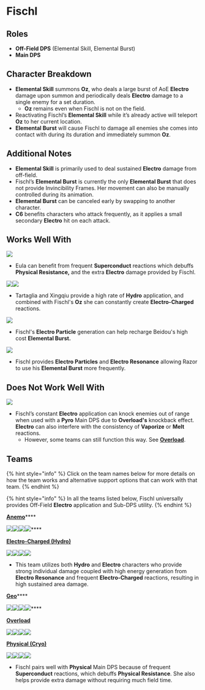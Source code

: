 # Fischl

## Roles

* **Off-Field DPS** (Elemental Skill, Elemental Burst)
* **Main DPS**

## Character Breakdown

* **Elemental Skill** summons **Oz**, who deals a large burst of AoE **Electro** damage upon summon and periodically deals **Electro** damage to a single enemy for a set duration.
  * **Oz** remains even when Fischl is not on the field.
* Reactivating Fischl’s **Elemental Skill** while it’s already active will teleport **Oz** to her current location.
* **Elemental Burst** will cause Fischl to damage all enemies she comes into contact with during its duration and immediately summon **Oz**.

## Additional Notes

* **Elemental Skill** is primarily used to deal sustained **Electro** damage from off-field.
* Fischl’s **Elemental Burst** is currently the only **Elemental Burst** that does not provide Invincibility Frames. Her movement can also be manually controlled during its animation.
* **Elemental Burst** can be canceled early by swapping to another character.
* **C6** benefits characters who attack frequently, as it applies a small secondary **Electro** hit on each attack.

## Works Well With

![](../../.gitbook/assets/UI\_AvatarIcon\_Eula.png)

* Eula can benefit from frequent **Superconduct** reactions which debuffs **Physical Resistance,** and the extra **Electro** damage provided by Fischl.

![](../../.gitbook/assets/UI\_AvatarIcon\_Tartaglia.png)![](../../.gitbook/assets/UI\_AvatarIcon\_Xingqiu.png)

* Tartaglia and Xingqiu provide a high rate of **Hydro** application, and combined with Fischl's **Oz** she can constantly create **Electro-Charged** reactions.

![](../../.gitbook/assets/UI\_AvatarIcon\_Beidou.png)

* Fischl's **Electro Particle** generation can help recharge Beidou's high cost **Elemental Burst.**

![](../../.gitbook/assets/UI\_AvatarIcon\_Razor.png)

* Fischl provides **Electro Particles** and **Electro Resonance** allowing Razor to use his **Elemental Burst** more frequently.

## Does Not Work Well With

![](../../.gitbook/assets/Element\_Pyro.webp)

* Fischl’s constant **Electro** application can knock enemies out of range when used with a **Pyro** Main DPS due to **Overload's** knockback effect. **Electro** can also interfere with the consistency of **Vaporize** or **Melt** reactions.
  * However, some teams can still function this way. See [**Overload**](../../teams/overload.md).

## Teams

{% hint style="info" %}
Click on the team names below for more details on how the team works and alternative support options that can work with that team.
{% endhint %}

{% hint style="info" %}
In all the teams listed below, Fischl universally provides Off-Field **Electro** application and Sub-DPS utility.
{% endhint %}

[**Anemo**](https://genshinteambuilds.gitbook.io/teams/teams/anemo)****

****![](../../.gitbook/assets/UI\_AvatarIcon\_Xiao.png)****![](../../.gitbook/assets/UI\_AvatarIcon\_Sucrose.png)****![](../../.gitbook/assets/UI\_AvatarIcon\_Fischl.png)****![](../../.gitbook/assets/UI\_AvatarIcon\_Zhongli.png)****

****[**Electro-Charged (Hydro)**](../../teams/electro-charged-hydro.md)****

![](../../.gitbook/assets/UI\_AvatarIcon\_Tartaglia.png)![](../../.gitbook/assets/UI\_AvatarIcon\_Beidou.png)![](../../.gitbook/assets/UI\_AvatarIcon\_Fischl.png)![](../../.gitbook/assets/UI\_AvatarIcon\_Xingqiu.png)

* This team utilizes both **Hydro** and **Electro** characters who provide strong individual damage coupled with high energy generation from **Electro Resonance** and frequent **Electro-Charged** reactions, resulting in high sustained area damage.

[**Geo**](https://genshinteambuilds.gitbook.io/teams/teams/geo)****

****![](../../.gitbook/assets/UI\_AvatarIcon\_Ningguang.png)****![](../../.gitbook/assets/UI\_AvatarIcon\_Zhongli.png)****![](../../.gitbook/assets/UI\_AvatarIcon\_Fischl.png)****![](../../.gitbook/assets/UI\_AvatarIcon\_Bennett.png)****

[**Overload**](../../teams/overload.md)

![](../../.gitbook/assets/UI\_AvatarIcon\_Yoimiya.png)![](../../.gitbook/assets/UI\_AvatarIcon\_Fischl.png)![](../../.gitbook/assets/UI\_AvatarIcon\_Venti.png)![](../../.gitbook/assets/UI\_AvatarIcon\_Bennett.png)

[**Physical (Cryo)**](../../teams/physical-cryo.md)

![](../../.gitbook/assets/UI\_AvatarIcon\_Eula.png)![](../../.gitbook/assets/UI\_AvatarIcon\_Fischl.png)![](../../.gitbook/assets/UI\_AvatarIcon\_Zhongli.png)![](../../.gitbook/assets/UI\_AvatarIcon\_Diona.png)

* Fischl pairs well with **Physical** Main DPS because of frequent **Superconduct** reactions, which debuffs **Physical Resistance**. She also helps provide extra damage without requiring much field time.
